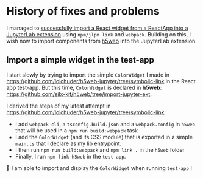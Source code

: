 # History of fixes and problems

I managed to [successfully import a React widget from a ReactApp into a JupyterLab extension](https://github.com/loichuder/h5web-jupyter/blob/symbolic-link/HISTORY.md) using `npm/jlpm link` and `webpack`. Building on this, I wish now to import components from [h5web](https://github.com/silx-kit/h5web) into the JupyterLab extension.

## Import a simple widget in the test-app

I start slowly by trying to import the simple `ColorWidget` I made in https://github.com/loichuder/h5web-jupyter/tree/symbolic-link in the React app test-app. But this time, `ColorWidget` is declared in **h5web**: https://github.com/silx-kit/h5web/tree/import-jupyter-ext.

I derived the steps of my latest attempt in https://github.com/loichuder/h5web-jupyter/tree/symbolic-link:

- I add `webpack-cli`, a `tsconfig.build.json` and a `webpack.config` in `h5web` that will be used in a `npm run build:webpack` task
- I add the `ColorWidget` (and its CSS module) that is exported in a simple `main.ts` that I declare as my lib entrypoint.
- I then run `npm run build:webpack` and `npm link .` in the `h5web` folder
- Finally, I run `npm link h5web` in the `test-app`.

:tada: I am able to import and display the `ColorWidget` when running `test-app` !

